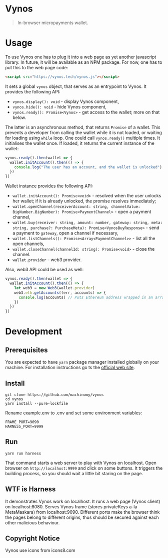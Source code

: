 # Vynos

> In-browser micropayments wallet.


# Usage

To use Vynos one has to plug it into a web page as yet another javascript library. In future, it will be available as an NPM package.
For now, one has to put this to the web page code:

```html
<script src="https://vynos.tech/vynos.js"></script>
```

It sets a global `vynos` object, that serves as an entrypoint to Vynos. It provides the following API:

* `vynos.display(): void` - display Vynos component,
* `vynos.hide(): void` - hide Vynos component,
* `vynos.ready(): Promise<Vynos>` - get access to the wallet; more on that below.

The latter is an asynchronous method, that returns `Promise` of a wallet. This prevents a developer from
calling the wallet while it is not loaded, or waiting for loading using `while` loop.
One could call `vynos.ready()` multiple times. It initialises the wallet once. If loaded, it returns the current
instance of the wallet:

```javascript
vynos.ready().then(wallet => {
  wallet.initAccount().then(() => {
    console.log("The user has an account, and the wallet is unlocked")
  })
})
``` 

Wallet instance provides the following API:

* `wallet.initAccount(): Promise<void>` - resolved when the user unlocks her wallet; if it is already unlocked, the promise resolves immediately;
* `wallet.openChannel(receiverAccount: string, channelValue: BigNumber.BigNumber): Promise<PaymentChannel>` - open a payment channel,
* `wallet.buy(receiver: string, amount: number, gateway: string, meta: string, purchase?: PurchaseMeta): Promise<VynosBuyResponse>` - send a payment to `gateway`, open a channel if necessary,
* `wallet.listChannels(): Promise<Array<PaymentChannel>>` - list all the open channels,
* `wallet.closeChannel(channelId: string): Promise<void>` - close the channel.
* `wallet.provider` - web3 provider.

Also, web3 API could be used as well:

```javascript
vynos.ready().then(wallet => {
  wallet.initAccount().then(() => {
    let web3 = new Web3(wallet.provider)
    web3.eth.getAccounts((err, accounts) => {
      console.log(accounts) // Puts Ethereum address wrapped in an array.
    })
  })
})
``` 

# Development

## Prerequisites

You are expected to have `yarn` package manager installed globally on your machine.
For installation instructions go ts the [official web site](https://yarnpkg.com/en/docs/install).

## Install

```
git clone https://github.com/machinomy/vynos
cd vynos
yarn install --pure-lockfile
```

Rename example.env to .env and set some environment variables:
```
FRAME_PORT=9090
HARNESS_PORT=9999
```

## Run
```
yarn run harness
```
That command starts a web server to play with Vynos on localhost.
Open browser on `http://localhost:9999` and click on some buttons.
It triggers the building process, so you should wait a little bit staring on the page.

## WTF is Harness
It demonstrates Vynos work on localhost. It runs a web page (Vynos client) on localhost:8080.
Serves Vynos frame (stores privateKeys a-la MetaMaskara) from localhost:9090. Different ports
make the browser think the pages belong to different origins, thus should be secured
against each other malicious behaviour.

## Copyright Notice
Vynos use icons from icons8.com
